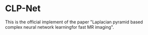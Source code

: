 # CLP-Net

This is the official implement of the paper "Laplacian pyramid based complex neural network learningfor fast MR imaging".
